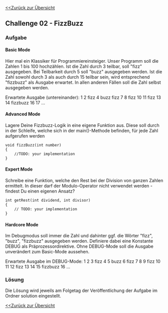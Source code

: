 [<<Zurück zur Übersicht](https://github.com/codewiththomas/c-challenges)

## Challenge 02 - FizzBuzz

### Aufgabe 

#### Basic Mode
Hier mal ein Klassiker für Programmiereinsteiger. Unser Programm soll die Zahlen 1 bis 100 hochzählen. Ist die Zahl durch 3 teilbar, soll "fizz" ausgegeben. 
Bei Teilbarkeit durch 5 soll "buzz" ausgegeben werden. Ist die Zahl sowohl durch 3 als auch durch 15 teilbar sein, wird entsprechend "fizzbuzz" als Ausgabe 
erwartet. In allen anderen Fällen soll die Zahl selbst ausgegeben werden.

Erwartete Ausgabe (untereinander):
    1
    2
    fizz
    4
    buzz
    fizz
    7
    8
    fizz
    10
    11
    fizz
    13
    14
    fizzbuzz
    16
    17
    ...


#### Advanced Mode
Lagere Deine Fizzbuzz-Logik in eine eigene Funktion aus. Diese soll durch in der Schleife, welche sich in der main()-Methode befinden, für
jede Zahl aufgerufen werden

    void fizzBuzz(int number)
    {
        //TODO: your implementation
    }


#### Expert Mode 
Schreibe eine Funktion, welche den Rest bei der Division von ganzen Zahlen ermittelt. In dieser darf der Modulo-Operator nicht verwendet werden - 
findest Du einen eigenen Ansatz?

    int getRest(int dividend, int divisor)
    {
        // TODO: your implementation
    }


#### Hardcore Mode
Im Debugmodus soll immer die Zahl und dahinter ggf. die Wörter "fizz", "buzz", "fizzbuzz" ausgegeben werden. Definiere dabei eine Konstante 
DEBUG als Präprozessordirektive. Ohne DEBUG-Mode soll die Ausgabe unverändert zum Basic-Mode aussehen.

Erwartete Ausgabe im DEBUG-Mode:
    1
    2
    3 fizz
    4
    5 buzz
    6 fizz
    7
    8
    9 fizz
    10
    11
    12 fizz
    13
    14
    15 fizzbuzz
    16
    ...


### Lösung

Die Lösung wird jeweils am Folgetag der Veröffentlichung der Aufgabe im Ordner solution eingestellt.

[<<Zurück zur Übersicht](https://github.com/codewiththomas/c-challenges)
